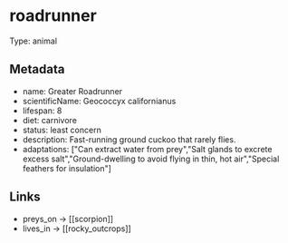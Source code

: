 # roadrunner

Type: animal

## Metadata

- name: Greater Roadrunner
- scientificName: Geococcyx californianus
- lifespan: 8
- diet: carnivore
- status: least concern
- description: Fast-running ground cuckoo that rarely flies.
- adaptations: ["Can extract water from prey","Salt glands to excrete excess salt","Ground-dwelling to avoid flying in thin, hot air","Special feathers for insulation"]

## Links

- preys_on -> [[scorpion]]
- lives_in -> [[rocky_outcrops]]
